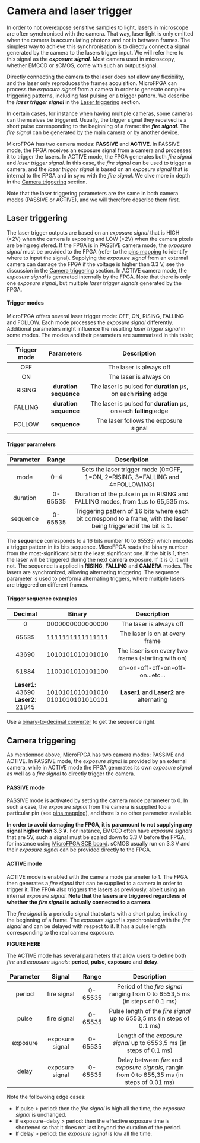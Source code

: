 # Camera and laser trigger

In order to not overexpose sensitive samples to light, lasers in microscope are often synchronised with the camera. That way, laser light is only emitted when the camera is accumulating photons and not in between frames. The simplest way to achieve this synchronisation is to directly connect a signal generated by the camera to the lasers trigger input. We will refer here to this signal as the ***exposure signal***. Most camera used in microscopy, whether EMCCD or sCMOS, come with such an output signal.

Directly connecting the camera to the laser does not allow any flexibility, and the laser only reproduces the frames acquisition. MicroFPGA can process the *exposure signal* from a camera in order to generate complex triggering patterns, including fast pulsing or a trigger pattern. We describe the ***laser trigger signal*** in the [Laser triggering](#laser-triggering) section.

In certain cases, for instance when having multiple cameras, some cameras can themselves be triggered. Usually, the trigger signal they received is a short pulse corresponding to the beginning of a frame: the ***fire signal***. The *fire signal* can be generated by the main camera or by another device. 

MicroFPGA has two camera modes: **PASSIVE** and **ACTIVE**. In PASSIVE mode, the FPGA receives an exposure signal from a camera and processes it to trigger the lasers. In ACTIVE mode, the FPGA generates both *fire signal* and *laser trigger signal*. In this case, the *fire signal* can be used to trigger a camera, and the *laser trigger signal* is based on an *exposure signal* that is internal to the FPGA and in sync with the *fire signal*. We dive more in depth in the [Camera triggering](#camera-triggering) section.

Note that the laser triggering parameters are the same in both camera modes (PASSIVE or ACTIVE), and we will therefore describe them first.

## Laser triggering 

The laser trigger outputs are based on an *exposure signal* that is HIGH (>2V) when the camera is exposing and LOW (<2V) when the camera pixels are being registered. If the FPGA is in PASSIVE camera mode, the *exposure signal* must be provided to the FPGA (refer to the [pins mapping](pins_br.md) to identify where to input the signal). Supplying the *exposure signal* from an external camera can damage the FPGA if the voltage is higher than 3.3 V, see the discussion in the [Camera triggering](#camera-triggering) section. In ACTIVE camera mode, the *exposure signal* is generated internally by the FPGA. Note that there is only one *exposure signal*, but multiple *laser trigger signals* generated by the FPGA.

#### Trigger modes

MicroFPGA offers several laser trigger mode: OFF, ON, RISING, FALLING and FOLLOW. Each mode processes the *exposure signal* differently. Additional parameters might influence the resulting *laser trigger signal* in some modes. The modes and their parameters are summarized in this table;

| Trigger mode |         Parameters         |                         Description                          |
| :----------: | :------------------------: | :----------------------------------------------------------: |
|     OFF      |                            |                   The laser is always off                    |
|      ON      |                            |                    The laser is always on                    |
|    RISING    | **duration<br />sequence** | The laser is pulsed for **duration** &#956;s, on each **rising** edge |
|   FALLING    | **duration<br />sequence** | The laser is pulsed for **duration** &#956;s, on each **falling** edge |
|    FOLLOW    |        **sequence**        |            The laser follows the exposure signal             |



#### Trigger parameters

| Parameter |  Range  |                         Description                          |
| :-------: | :-----: | :----------------------------------------------------------: |
|   mode    |   0-4   | Sets the laser trigger mode (0=OFF, 1=ON, 2=RISING, 3=FALLING and 4=FOLLOWING) |
| duration  | 0-65535 | Duration of the pulse in &#956;s in RISING and FALLING modes, from 1&#956;s to 65,535 ms. |
| sequence  | 0-65535 | Triggering pattern of 16 bits where each bit correspond to a frame, with the laser being triggered if the bit is 1. |

The **sequence** corresponds to a 16 bits number (0 to 65535) which encodes a trigger pattern in its bits sequence. MicroFPGA reads the binary number from the most-significant bit to the least significant one. If the bit is 1, then the laser will be triggered during the next camera exposure. If it is 0, it will not. The sequence is applied in **RISING**, **FALLING** and **CAMERA** modes. The lasers are synchronized, allowing alternating triggering. The sequence parameter is used to performa alternating triggers, where multiple lasers are triggered on different frames.

#### Trigger sequence examples


|                 Decimal                  |                 Binary                 |                     Description                     |
| :--------------------------------------: | :------------------------------------: | :-------------------------------------------------: |
|                    0                     |            0000000000000000            |               The laser is always off               |
|                  65535                   |            1111111111111111            |           The laser is on at every frame            |
|                  43690                   |            1010101010101010            | The laser is on every two frames (starting with on) |
|                  51884                   |            1100101010101100            |          on-on-off-off-on-off-on...etc...           |
| **Laser1**: 43690 <br> **Laser2**: 21845 | 1010101010101010 <br> 0101010101010101 |      **Laser1** and **Laser2** are alternating      |

Use a [binary-to-decimal converter](https://www.binaryhexconverter.com/binary-to-decimal-converter "One binary to decimal converter") to get the sequence right.

## Camera triggering

As mentionned above, MicroFPGA has two camera modes: PASSIVE and ACTIVE. In PASSIVE mode, the *exposure signal* is provided by an external camera, while in ACTIVE mode the FPGA generates its own *exposure signal* as well as a *fire signal* to directly trigger the camera.

#### PASSIVE mode

PASSIVE mode is activated by setting the camera mode parameter to 0. In such a case, the *exposure signal* from the camera is supplied too a particular pin (see [pins mapping](pins_br.md)), and there is no other parameter available.

**In order to avoid damaging the FPGA, it is paramount to not supplying any signal higher than 3.3 V**. For instance, EMCCD often have *exposure signals* that are 5V, such a signal must be scaled down to 3.3 V before the FPGA, for instance using [MicroFPGA SCB board](resource1_electronics.md). sCMOS usually run on 3.3 V and their *exposure signal* can be provided directly to the FPGA.

#### ACTIVE mode

ACTIVE mode is enabled with the camera mode parameter to 1. The FPGA then generates a *fire signal* that can be supplied to a camera in order to trigger it. The FPGA also triggers the lasers as previously, albeit using an internal *exposure signal*. **Note that the lasers are triggered regardless of whether the *fire signal* is actually connected to a camera**.

The *fire signal* is a periodic signal that starts with a short pulse, indicating the beginning of a frame. The *exposure signal* is synchronized with the *fire signal* and can be delayed with respect to it. It has a pulse length corresponding to the real camera exposure.

**FIGURE HERE**

The ACTIVE mode has several parameters that allow users to define both *fire* and *exposure signals*: **period**, **pulse**, **exposure** and **delay**. 

| Parameter |     Signal      |  Range  |                         Description                          |
| :-------: | :-------------: | :-----: | :----------------------------------------------------------: |
|  period   |   fire signal   | 0-65535 | Period of the *fire signal* ranging from 0 to 6553,5 ms (in steps of 0.1 ms) |
|   pulse   |   fire signal   | 0-65535 | Pulse length of the *fire signal* up to 6553,5 ms (in steps of 0.1 ms) |
| exposure  | exposure signal | 0-65535 | Length of the *exposure signal* up to 6553,5 ms (in steps of 0.1 ms) |
|   delay   | exposure signal | 0-65535 | Delay between *fire* and *exposure signals*, rangin from 0 to 655,35 ms (in steps of 0.01 ms) |

Note the followoing edge cases:

- If pulse > period: then the *fire signal* is high all the time, the *exposure signal* is unchanged.
- if exposure+delay > period: then the effective exposure time is shortened so that it does not last beyond the duration of the period.
- If delay > period: the *exposure signal* is low all the time.